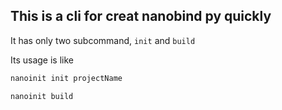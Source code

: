 ## This is a cli for creat nanobind py quickly

It has only two subcommand, `init` and `build`

Its usage is like 
```bash
nanoinit init projectName
```

```bash
nanoinit build
```